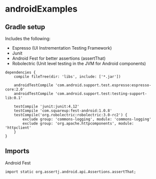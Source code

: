 # androidExamples


## Gradle setup
Includes the following: 
- Espresso (UI Instrementation Testing Framework)
- Junit 
- Android Fest for better assertions (assertThat)
- Robolectric (Unit level testing in the JVM for Android components)

```
dependencies {
    compile fileTree(dir: 'libs', include: ['*.jar'])
    
    androidTestCompile 'com.android.support.test.espresso:espresso-core:2.0'
    androidTestCompile 'com.android.support.test:testing-support-lib:0.1'

    testCompile 'junit:junit:4.12'
    testCompile 'com.squareup:fest-android:1.0.8'
    testCompile('org.robolectric:robolectric:3.0-rc2') {
        exclude group: 'commons-logging', module: 'commons-logging'
        exclude group: 'org.apache.httpcomponents', module: 'httpclient'
    }
}
```

## Imports
Android Fest
```
import static org.assertj.android.api.Assertions.assertThat;
```
